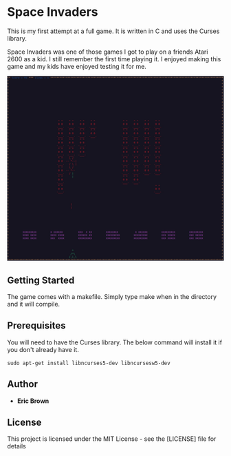 # Space Invaders

This is my first attempt at a full game. It is written in C and uses the Curses library.

Space Invaders was one of those games I got to play on a friends Atari 2600 as a kid. 
I still remember the first time playing it.
I enjoyed making this game and my kids have enjoyed testing it for me.

![plot](Screenshot.jpg)

## Getting Started

The game comes with a makefile. Simply type make when in the directory and it will compile.

## Prerequisites

You will need to have the Curses library. The below command will install it if you don't already have it.

```
sudo apt-get install libncurses5-dev libncursesw5-dev
```

## Author

* **Eric Brown** 


## License

This project is licensed under the MIT License - see the [LICENSE] file for details


